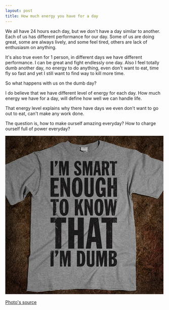 ```yaml
---
layout: post
title: How much energy you have for a day
---
```

We all have 24 hours each day, but we don't have a day similar to another. Each of us has different performance for our day. Some of us are doing great, some are always lively, and some feel tired, others are  lack of enthusiasm on anything.

  
It's also true even for 1 person, in different days we have different performance. I can be great and fight endlessly one day. Also I feel totally dumb another day, no energy to do anything, even don't want to eat, time fly so fast and yet I still want to find way to kill more time.

  
So what happens with us on the dumb day?

  
I do believe that we have different level of energy for each day. How much energy we have for a day, will define how well we can handle life.

  
That energy level explains why there have days we even don't want to go out to eat, can't make any work done.

  
The question is, how to make ourself amazing everyday? How to charge ourself full of power everyday?

  
![](/images/88fd11aa-082d-4fd2-89df-68150c60cab2/dumb.jpg)  

  
[Photo's source][0]  

  


[0]: http://skreened.com/textteeswithattitude/i-m-smart-enough-to-know-that-i-m-dumb